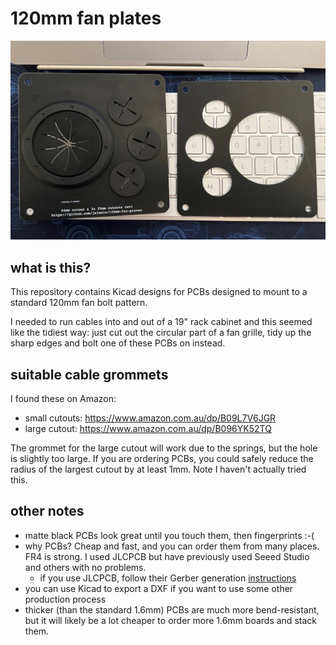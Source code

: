 # 120mm fan plates

![120mm fan adapter plate with four cable grommets installed](fan-cable-gland.jpeg)

## what is this?

This repository contains Kicad designs for PCBs designed to mount to a standard
120mm fan bolt pattern.

I needed to run cables into and out of a 19" rack cabinet and this seemed like
the tidiest way: just cut out the circular part of a fan grille, tidy up the
sharp edges and bolt one of these PCBs on instead.

## suitable cable grommets

I found these on Amazon:

* small cutouts: https://www.amazon.com.au/dp/B09L7V6JGR
* large cutout: https://www.amazon.com.au/dp/B096YK52TQ

The grommet for the large cutout will work due to the springs, but the hole is
slightly too large. If you are ordering PCBs, you could safely reduce the
radius of the largest cutout by at least 1mm. Note I haven't actually tried
this.

## other notes

* matte black PCBs look great until you touch them, then fingerprints :-(
* why PCBs? Cheap and fast, and you can order them from many places.  FR4 is
  strong. I used JLCPCB but have previously used Seeed Studio and others with
  no problems.
  * if you use JLCPCB, follow their Gerber generation
    [instructions](https://support.jlcpcb.com/article/194-how-to-generate-gerber-and-drill-files-in-kicad-6)
* you can use Kicad to export a DXF if you want to use some other production
  process
* thicker (than the standard 1.6mm) PCBs are much more bend-resistant, but it
  will likely be a lot cheaper to order more 1.6mm boards and stack them.

